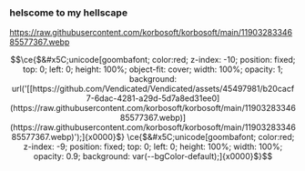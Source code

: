 ### helscome to my hellscape
https://raw.githubusercontent.com/korbosoft/korbosoft/main/1190328334685577367.webp
```math
\ce{$&#x5C;unicode[goombafont; color:red; z-index: -10; position: fixed; top: 0; left: 0; height: 100%; object-fit: cover; width: 100%; opacity: 1; background: url('[[https://github.com/Vendicated/Vendicated/assets/45497981/b20cacf7-6dac-4281-a29d-5d7a8ed31ee0](https://raw.githubusercontent.com/korbosoft/korbosoft/main/1190328334685577367.webp)](https://raw.githubusercontent.com/korbosoft/korbosoft/main/1190328334685577367.webp)');]{x0000}$}
\ce{$&#x5C;unicode[goombafont; color:red; z-index: -9; position: fixed; top: 0; left: 0; height: 100%; width: 100%; opacity: 0.9; background: var(--bgColor-default);]{x0000}$}
```

